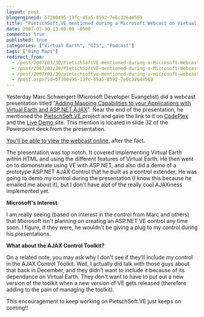 ```yaml
---
layout: post
blogengineid: b7380495-13fc-45a5-8592-7e6c32644569
title: "PietschSoft.VE mentioned during a Microsoft Webcast on Virtual Earth yesterday"
date: 2007-03-30 13:08:00 -0500
comments: true
published: true
categories: ["Virtual Earth", "GIS", "Podcast"]
tags: ["Bing Maps"]
redirect_from: 
  - /post/2007/03/30/PietschSoftVE-mentioned-during-a-Microsoft-Webcast-on-Virtual-Earth-yesterday.aspx
  - /post/2007/03/30/PietschSoftVE-mentioned-during-a-Microsoft-Webcast-on-Virtual-Earth-yesterday
  - /post/2007/03/30/pietschsoftve-mentioned-during-a-microsoft-webcast-on-virtual-earth-yesterday
  - /post.aspx?id=b7380495-13fc-45a5-8592-7e6c32644569
---
```

<!-- more -->


Yesterday Marc Schweigert (Microsoft Developer Evangelist) did a webcast presentation titled &quot;<a href="http://blogs.msdn.com/publicsector/archive/2007/03/30/webcast-follow-up-adding-mapping-capabilities-to-your-applications-with-virtual-earth-asp-net-ajax-march.aspx">Adding Mapping Capabilities to your Applications with Virtual Earth and ASP.NET AJAX</a>&quot;. Near the end of the presentation, he mentioned the <a href="http://codeplex.com/PietschSoftVE3">PietschSoft.VE </a>project and gave the link to it on <a href="http://codeplex.com/PietschSoftVE3">CodePlex</a> and the <a href="/product/ve">Live Demo </a>site. This mention is located in slide 32 of the Powerpoint deck from the presentation.



<a href="https://msevents.microsoft.com/CUI/WebCastEventDetails.aspx?culture=en-US&amp;EventID=1032331003&amp;CountryCode=US">You&#39;ll be able to view the webcast online</a>, after the fact.



The presentation was top notch. It covered implementing Virtual Earth within HTML and using the different features of Virtual Earth. He then went on to domonstrate using VE with ASP.NET, and also did a demo of a prototype ASP.NET AJAX Control that he built as a control extender. He was going to demo my control during the presentation (I know this because he emailed me about it), but I don&#39;t have alot of the really cool AJAXiness implemented yet.



**Microsoft&#39;s Interest**



I am really seeing (based on interest in the control from Marc and others) that Microsoft isn&#39;t planning on creating an ASP.NET VE control any time soon. I figure, if they were, he wouldn&#39;t be giving a plug to my control during his presentations.



**What about the AJAX Control Toolkit?**



On a related note, you may ask why I don&#39;t see if they&#39;ll include my control in the AJAX Control Toolkit. Well, I actually did talk with those guys about that back in December, and they didn&#39;t want to include it because of its dependance on Virtual Earth. They don&#39;t want to have to put out a new version of the toolkit when a new version of VE gets released (therefore adding to the pain of managing the toolkit).



This encouragement to keep working on PietschSoft.VE just keeps on coming!!

